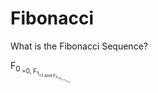 # Fibonacci

What is the Fibonacci Sequence?

F<sub>0<sub> =0, F<sub>1<sub>=1 and F<sub>n<sub>=F<sub>n-1<sub>+F<sub>n-2<sub>
